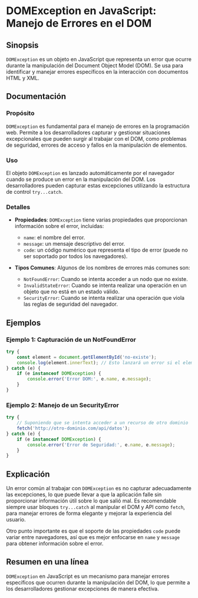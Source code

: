 <!--
Meta Description: # DOMException en JavaScript: Manejo de Errores en el DOM ## Sinopsis `DOMException` es un objeto en JavaScript que representa un error que ocurre dur...
Meta Keywords: que, error, domexception, errores, dom
-->

# DOMException en JavaScript: Manejo de Errores en el DOM

## Sinopsis
`DOMException` es un objeto en JavaScript que representa un error que ocurre durante la manipulación del Document Object Model (DOM). Se usa para identificar y manejar errores específicos en la interacción con documentos HTML y XML.

## Documentación
### Propósito
`DOMException` es fundamental para el manejo de errores en la programación web. Permite a los desarrolladores capturar y gestionar situaciones excepcionales que pueden surgir al trabajar con el DOM, como problemas de seguridad, errores de acceso y fallos en la manipulación de elementos.

### Uso
El objeto `DOMException` es lanzado automáticamente por el navegador cuando se produce un error en la manipulación del DOM. Los desarrolladores pueden capturar estas excepciones utilizando la estructura de control `try...catch`. 

### Detalles
- **Propiedades**: `DOMException` tiene varias propiedades que proporcionan información sobre el error, incluidas:
  - `name`: el nombre del error.
  - `message`: un mensaje descriptivo del error.
  - `code`: un código numérico que representa el tipo de error (puede no ser soportado por todos los navegadores).
  
- **Tipos Comunes**: Algunos de los nombres de errores más comunes son:
  - `NotFoundError`: Cuando se intenta acceder a un nodo que no existe.
  - `InvalidStateError`: Cuando se intenta realizar una operación en un objeto que no está en un estado válido.
  - `SecurityError`: Cuando se intenta realizar una operación que viola las reglas de seguridad del navegador.

## Ejemplos
### Ejemplo 1: Capturación de un NotFoundError
```javascript
try {
    const element = document.getElementById('no-existe');
    console.log(element.innerText); // Esto lanzará un error si el elemento no existe
} catch (e) {
    if (e instanceof DOMException) {
        console.error('Error DOM:', e.name, e.message);
    }
}
```

### Ejemplo 2: Manejo de un SecurityError
```javascript
try {
    // Suponiendo que se intenta acceder a un recurso de otro dominio
    fetch('http://otro-dominio.com/api/datos');
} catch (e) {
    if (e instanceof DOMException) {
        console.error('Error de Seguridad:', e.name, e.message);
    }
}
```

## Explicación
Un error común al trabajar con `DOMException` es no capturar adecuadamente las excepciones, lo que puede llevar a que la aplicación falle sin proporcionar información útil sobre lo que salió mal. Es recomendable siempre usar bloques `try...catch` al manipular el DOM y API como `fetch`, para manejar errores de forma elegante y mejorar la experiencia del usuario.

Otro punto importante es que el soporte de las propiedades `code` puede variar entre navegadores, así que es mejor enfocarse en `name` y `message` para obtener información sobre el error.

## Resumen en una línea
`DOMException` en JavaScript es un mecanismo para manejar errores específicos que ocurren durante la manipulación del DOM, lo que permite a los desarrolladores gestionar excepciones de manera efectiva.